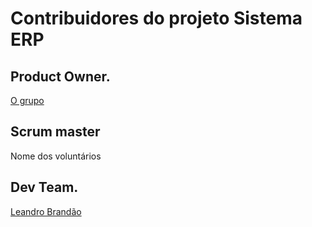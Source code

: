 # Contribuidores do projeto Sistema ERP
## Product Owner.
[O grupo](https://www.facebook.com/groups/1318495538253871/)

## Scrum master
Nome dos voluntários

## Dev Team.
[Leandro Brandão](https://github.com/LeandroMeuGitHub) 
